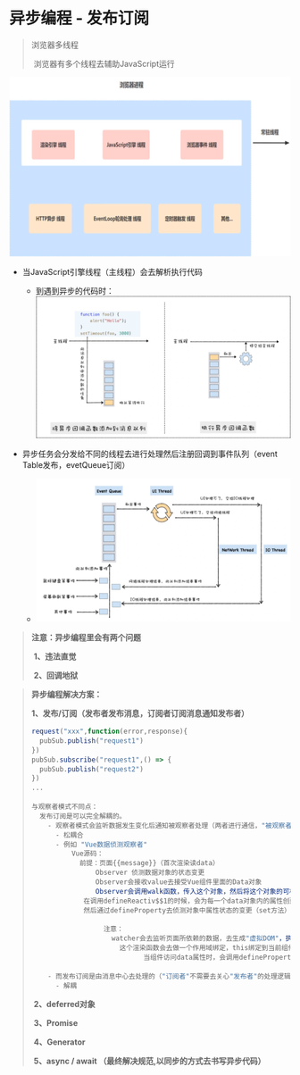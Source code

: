 # 异步编程 - 发布订阅

> 浏览器多线程
>
> ​	浏览器有多个线程去辅助JavaScript运行

![image-20220110125956532](./image/image-20220110125956532.png)

* 当JavaScript引擎线程（主线程）会去解析执行代码
  * 到遇到异步的代码时：![image-20220110130448618](./image/image-20220110130448618.png)

* ​	异步任务会分发给不同的线程去进行处理然后注册回调到事件队列（event Table发布，evetQueue订阅）
  * ![image-20220110130942501](./image/image-20220110130942501.png)

> **注意：异步编程里会有两个问题**
>
> ​	**1、违法直觉**
>
> ​	**2、回调地狱**

> **异步编程解决方案：**
>
> ​	**1、发布/订阅（发布者发布消息，订阅者订阅消息通知发布者）**
>
> ```javascript
> request("xxx",function(error,response){
> 	pubSub.publish("request1")
> })
> pubSub.subscribe("request1",() => {
> 	pubSub.publish("request2")
> })
> ...
> 
> 与观察者模式不同点：
> 	发布订阅是可以完全解耦的。
>     - 观察者模式会监听数据发生变化后通知被观察者处理（两者进行通信，"被观察者"需要去维护一套"观察者"集合，将有关状态的任何变动自动通知给"观察者"）
> 		- 松耦合
> 		- 例如 "Vue数据侦测观察者"
> 			Vue源码：
>             前提：页面{{message}}（首次渲染读data）
>                 Observer 侦测数据对象的状态变更
>                 Observer会接收value去接受Vue组件里面的Data对象
>                 Observer会调用walk函数，传入这个对象，然后将这个对象的可枚举属性，遍历这个对象中的属性，传入到defineReactiv$$1(data对象，遍历的这个对象当前位的属性名称)
> 			   在调用defineReactiv$$1的时候，会为每一个data对象内的属性创建一个dep实例对象（存放当前这个属性值被哪个组件引用了）当哪一个属性发生变动时，会去读取这个dep实例对象，找到当前值所引用到的组件容器dep，按照dep容器里保存的组件，去通知对应的组件执行渲染函数。不会去触发别的组件执行渲染函数（Vue触发更新保证组件的最小化）
> 			   然后通过defineProperty去侦测对象中属性状态的变更（set方法）通过dep.notify()去通知对应的观察者 
>                
>                	注意：
>                     watcher会去监听页面所依赖的数据，去生成"虚拟DOM"，执行渲染函数(VM.$options.render)也就是观察者
> 				  		这个渲染函数会去做一个作用域绑定，this绑定到当前组件的data数据对象
>                       	  当组件访问data属性时，会调用defineProperty中的get方法（get方法会去做依赖收集，哪些组件触摸了哪些数据，修改过后又来get的时候也是如此）dep.depend()也就是这里去绑定了数据与观察者的关系的，在defineReactiv$$1调用时会去读对应在dep里面绑定的组件去执行该组件的渲染函数。
>                     	
>     - 而发布订阅是由消息中心去处理的（"订阅者"不需要去关心"发布者"的处理逻辑，都是依靠"消息中心"去通信的，也就解耦了）
>     	- 解耦
> ```
>
> ​	**2、deferred对象**
>
> ​	**3、Promise**
>
> ​	**4、Generator**
>
> ​	**5、async / await （最终解决规范,以同步的方式去书写异步代码）**

